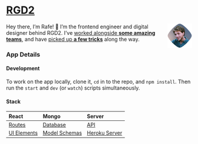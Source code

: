 [RGD2][app]
===

<img alt="it me!" src="./public/profile.png" width="66" align="right" /> Hey there, I’m Rafe! 👋 I’m the frontend engineer and digital designer behind RGD2. I’ve [worked alongside **some amazing teams**][where], and have [picked up **a few tricks**][what] along the way.

[app]: http://rgd2.co
[what]: https://www.rgd2.co/what
[where]: https://www.rgd2.co/where

### App Details

#### Development
To work on the app locally, clone it, `cd` in to the repo, and `npm install`. Then run the `start` and `dev` (or `watch`) scripts simultaneously.

#### Stack
| **React**     | **Mongo**       | **Server**      |
| :------------ | :-------------- | :-------------- |
| [Routes]      | [Database]      | [API]           |
| [UI Elements] | [Model Schemas] | [Heroku Server] |

[routes]: https://github.com/rafegoldberg/rgd2/tree/next/client/routes
[ui elements]: https://github.com/rafegoldberg/rgd2/tree/next/client/ui
[database]: https://cloud.mongodb.com/v2/62090df060b6866a96fab784#metrics/replicaSet/62090eed945b2143c33f4e5e/explorer/rg-test
[model schemas]: https://github.com/rafegoldberg/rgd2/tree/next/server/models
[api]: https://github.com/rafegoldberg/rgd2/tree/next/server/api
[heroku server]: https://dashboard.heroku.com/apps/rgd2